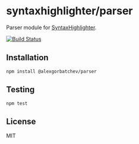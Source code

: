 # syntaxhighlighter/parser

Parser module for [SyntaxHighlighter](https://github.com/syntaxhighlighter/syntaxhighlighter).

[![Build Status](https://travis-ci.org/syntaxhighlighter/parser.svg)](https://travis-ci.org/syntaxhighlighter/parser)

## Installation

    npm install @alexgorbatchev/parser

## Testing

    npm test

## License

MIT
